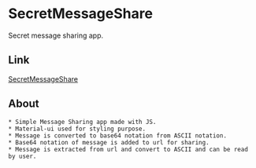 # SecretMessageShare
 Secret message sharing app.

## Link
 [SecretMessageShare](https://theyatinjain.github.io/SecretMessageShare/)

## About
    * Simple Message Sharing app made with JS.
    * Material-ui used for styling purpose.
    * Message is converted to base64 notation from ASCII notation.
    * Base64 notation of message is added to url for sharing.
    * Message is extracted from url and convert to ASCII and can be read by user.
